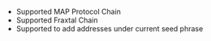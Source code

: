 - Supported MAP Protocol Chain
- Supported Fraxtal Chain
- Supported to add addresses under current seed phrase